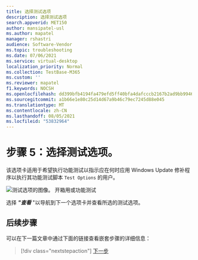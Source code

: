 ```yaml
---
title: 选择测试选项
description: 选择测试选项
search.appverid: MET150
author: mansipatel-usl
ms.author: mapatel
manager: rshastri
audience: Software-Vendor
ms.topic: troubleshooting
ms.date: 07/06/2021
ms.service: virtual-desktop
localization_priority: Normal
ms.collection: TestBase-M365
ms.custom: ''
ms.reviewer: mapatel
f1.keywords: NOCSH
ms.openlocfilehash: dd399bfb4194fa479efd5ff40bfa4dafcccb2167b2ad9bb99463f454c91c4cfa
ms.sourcegitcommit: a1b66e1e80c25d14d67a9b46c79ec7245d88e045
ms.translationtype: MT
ms.contentlocale: zh-CN
ms.lasthandoff: 08/05/2021
ms.locfileid: "53832964"
---
```

# <a name="step-5-choose-your-test-options"></a>步骤 5：选择测试选项。 

该选项卡适用于希望执行功能测试以指示应在何时应用 Windows Update 修补程序以执行其功能测试脚本 ```Test Options``` 的用户。

![测试选项的图像。 开箱用或功能测试](Media/testoptions.png)

选择 _**"查看**_ "以导航到下一个选项卡并查看所选的测试选项。

## <a name="next-steps"></a>后续步骤

可以在下一篇文章中通过下面的链接查看嵌套步骤的详细信息：
> [!div class="nextstepaction"]
> [下一步](review.md)
